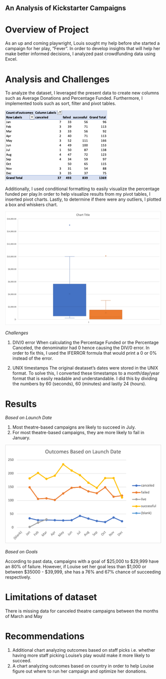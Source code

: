 ## An Analysis of Kickstarter Campaigns 


# Overview of Project
As an up and coming playwright, Louis sought my help before she started a campaign for her play, “Fever”.  In order to develop insights that will help her make better informed decisions, I analyzed past crowdfunding data using Excel. 


# Analysis and Challenges

To analyze the dataset, I leveraged the present data to create new columns such as Average Donations and Percentage Funded. Furthermore, I implemented tools such as sort, filter and pivot tables. 

![This is an image](https://github.com/jackfrost68/Kickstarter-analysis/blob/7edd40c204fa336c1018b9e85d6f51bd40ce77f1/Screen%20Shot%202021-10-24%20at%202.51.33%20PM.png)


Additionally, I used conditional formatting to easily visualize the percentage funded per play.In order to help visualize results from my pivot tables, I inserted pivot charts. Lastly, to determine if there were any outliers, I plotted a box and whiskers chart. 

![This is an image](https://github.com/jackfrost68/Kickstarter-analysis/blob/7edd40c204fa336c1018b9e85d6f51bd40ce77f1/Box%20and%20whisker%20plot.png)



*Challenges* 

1. DIV/0 error
When calculating the Percentage Funded or the Percentage Canceled, the denominator had 0 hence causing the DIV/0 error. In order to fix this, I used the IFERROR formula that would print a 0 or 0% instead of the error. 

2. UNIX timestamps
The original deataset’s dates were stored in the UNIX format. To solve this, I converted these timestamps to a month/day/year format that is easily readable and understandable. I did this by dividing the numbers by 60 (seconds), 60 (minutes) and lastly 24 (hours). 


# Results 

*Based on Launch Date* 

1. Most theatre-based campaigns are likely to succeed in July. 
2. For most theatre-based campaigns, they are more likely to fail in January. 

![This is an image](https://github.com/jackfrost68/Kickstarter-analysis/blob/7edd40c204fa336c1018b9e85d6f51bd40ce77f1/Outcomes%20Based%20on%20Launch%20Date.png)


*Based on Goals*

According to past data, campaigns with a goal of $25,000 to $29,999 have an 80% of failure. However, if Louise set her goal less than $1,000 or between $35000 - $39,999, she has a 76% and 67% chance of succeeding respectively. 

# Limitations of dataset 
There is missing data for canceled theatre campaigns between the months of March and May 

# Recommendations 
1. Additional chart analyzing outcomes based on staff picks i.e. whether having more staff picking Louise’s play would make it more likely to succeed. 
2. A chart analyzing outcomes based on country in order to help Louise figure out where to run her campaign and optimize her donations. 
 
